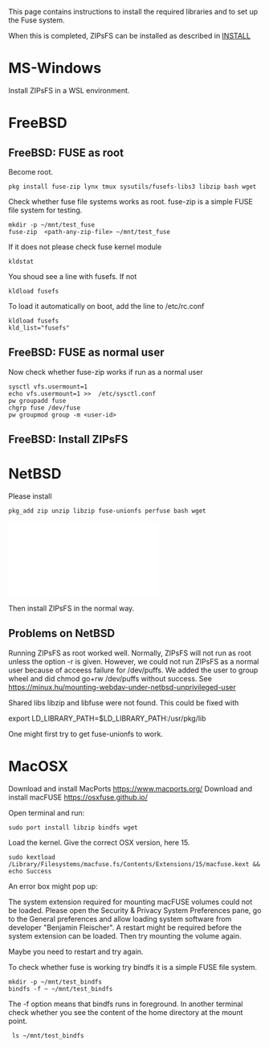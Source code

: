 This page contains instructions to install the required libraries and to set up
the Fuse system.

When this is completed, ZIPsFS can be installed as described in [INSTALL](./INSTALL.md)



# MS-Windows

Install ZIPsFS in a WSL environment.


# FreeBSD

## FreeBSD: FUSE as root

Become root.

    pkg install fuse-zip lynx tmux sysutils/fusefs-libs3 libzip bash wget

Check whether fuse file systems works as root. fuse-zip is a simple FUSE file system for testing.

    mkdir -p ~/mnt/test_fuse
    fuse-zip  <path-any-zip-file> ~/mnt/test_fuse

If it does not please check fuse kernel module

    kldstat

You shoud see a line with fusefs. If not

    kldload fusefs

To load it automatically on boot, add the line to /etc/rc.conf

    kldload fusefs
    kld_list="fusefs"

## FreeBSD: FUSE as normal user

Now check whether fuse-zip  works if run as a normal user

    sysctl vfs.usermount=1
    echo vfs.usermount=1 >>  /etc/sysctl.conf
    pw groupadd fuse
    chgrp fuse /dev/fuse
    pw groupmod group -m <user-id>

## FreeBSD: Install ZIPsFS

# NetBSD


Please install

    pkg_add zip unzip libzip fuse-unionfs perfuse bash wget

<embed src="_snippet_install.md" />

Then install ZIPsFS in the normal way.


## Problems on NetBSD

Running ZIPsFS as root worked well.  Normally, ZIPsFS will not run as root unless the option -r is
given.  However, we could not run ZIPsFS as a normal user because of acceess failure for /dev/puffs.
We added the user to group wheel and did chmod go+rw /dev/puffs without success.
See https://minux.hu/mounting-webdav-under-netbsd-unprivileged-user

Shared libs libzip and libfuse were not found.  This could be fixed with

   export LD_LIBRARY_PATH=$LD_LIBRARY_PATH:/usr/pkg/lib

One might first try to  get fuse-unionfs to work.

# MacOSX


Download and install MacPorts https://www.macports.org/
Download and install macFUSE https://osxfuse.github.io/

Open terminal and run:

    sudo port install libzip bindfs wget

Load the kernel. Give the correct OSX version, here 15.

    sudo kextload /Library/Filesystems/macfuse.fs/Contents/Extensions/15/macfuse.kext && echo Success

An error box might pop up:

  The system extension required for mounting macFUSE volumes could not be loaded.  Please open the
  Security & Privacy System Preferences pane, go to the General preferences and allow loading system
  software from developer "Benjamin Fleischer". A restart might be required before the system
  extension can be loaded.
  Then try mounting the volume again.

Maybe you need to restart and try again.


To check whether fuse is working try bindfs it  is a simple FUSE file system.

    mkdir -p ~/mnt/test_bindfs
    bindfs -f ~ ~/mnt/test_bindfs

The -f option means that bindfs runs in foreground.
In another terminal check whether you see the content of the home directory at the mount point.

     ls ~/mnt/test_bindfs
